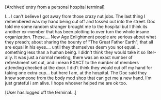 [Archived entry from a personal hospital terminal]

I... I can't believe I got away from those crazy nut
jobs. The last thing I remembered was my hand being
cut off and tossed out into the street. Doc told me 
some random stranger brought me to the hospital but I 
think its another ex-member that has been plotting to
over turn the whole insane organization. These.... 
New Age Enlightment people are serious about what they
preach; about sharing the bounty of "The Great Father
Earth", that all are equal in his eyes.... until they
themselves deem you not equal... something less than a
human being. I didn't think they would take it so liter-
ally. It was just a normal meeting, there was an exact
number of refreshment set out, and i mean EXACT to the
number of members attending checked at the door. I did't
think they would cut off my hand for taking one extra cup...
but here I am, at the hospital. The Doc said they know 
someone from the body mod shop that can get me a new hand.
I'm just grateful i am alive. I hope whoever helped me are
ok too. 

[User has logged off the terminal...]
